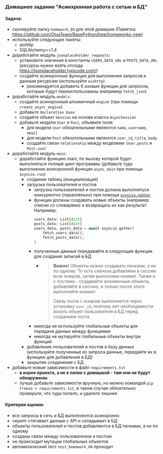 ### Домашнее задание "Асинхронная работа с сетью и БД"
#### Задача:
- скопируйте папку `homework_04` для этой домашки (Памятка: https://github.com/OtusTeam/BasePython/tree/homeworks-new)
- используйте следующие пакеты: 
    - aiohttp
    - SQLAlchemy>=1.4
- доработайте модуль `jsonplaceholder_requests`:
    - установите значения в константы `USERS_DATA_URL` и `POSTS_DATA_URL` (ресурсы нужно взять отсюда https://jsonplaceholder.typicode.com/)
    - создайте асинхронные функции для выполнения запросов к данным ресурсам (используйте `aiohttp`)
        - рекомендуется добавить б азовые функции для запросов, которые будут переиспользованы (например `fetch_json`)
- доработайте модуль `models`:
    - создайте асинхронный алхимичный `engine` (при помощи `create_async_engine`)
    - добавьте `declarative base`
    - создайте объект `Session` на основе класса `AsyncSession`
    - добавьте модели `User` и `Post`, объявите поля:
        - для модели `User` обязательными являются `name`, `username`, `email`
        - для модели `Post` обязательными являются `user_id`, `title`, `body`
        - создайте связи `relationship` между моделями: `User.posts` и `Post.user`
- доработайте модуль `main`:
    - доработайте функцию main, по вызову которой будет выполняться полный цикл программы 
      (добавьте туда выполнение асинхронной функции `async_main` при помощи `asyncio.run`):
        - создание таблиц (инициализация)
        - загрузка пользователей и постов
            - загрузка пользователей и постов должна выполняться конкурентно (параллельно) 
              при помощи [`asyncio.gather`](https://docs.python.org/3/library/asyncio-task.html#running-tasks-concurrently)
            - функции должны создавать новые объекты (например списки со словарями) и возвращать их как результат. 
              Например:
              ```python
              users_data: List[dict]
              posts_data: List[dict]
              users_data, posts_data = await asyncio.gather(
                  fetch_users_data(),
                  fetch_posts_data(),
              )
              ```
            - полученные данные передавайте в следующие функции для создания записей в БД
                - > **Важно!** Объекты нужно создавать пачками, а не по одному. 
                  То есть сначала добавляем в сессию всех юзеров, затем выполняем коммит. 
                  Также и с постами - создавайте алхимичные объекты, добавляйте в сессию,
                  и только после этого выполняйте коммит.
                  > 
                  > Связь поста с юзером выполняется через установку `user_id`, 
                  поэтому нет необходимости искать объект пользователя в БД перед созданием поста.
            - никогда не используйте глобальные объекты для передачи данных между функциями 
            - никогда не мутируйте глобальные объекты внутри функций  
        - добавление пользователей и постов в базу данных 
          (используйте полученные из запроса данные, передайте их в функцию для добавления в БД)
        - закрытие соединения с БД
- добавьте новые зависимости в файл `requirements.txt` 
  -  **в корне проекта, а не в папке с домашкой - там они не будут обнаружены** 
  - лучше добавьте зависимости вручную, но можно командой `pip freeze > requirements.txt`, 
    в таком случае обязательно проверьте, что туда попало, и удалите лишнее
#### Критерии оценки:
- все запросы в сеть и БД выполняются асинхронно
- скрипт стягивает данные с API и складывает в БД
- объекты пользователей и постов добавляются в БД пачками, а не по одному
- созданы связи между пользователем и постом
- не происходит мутации глобальных объектов
- автоматический тест `test_homework_04` проходит
